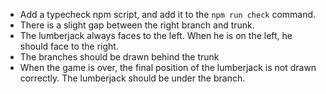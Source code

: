 * Add a typecheck npm script, and add it to the `npm run check` command.
* There is a slight gap between the right branch and trunk.
* The lumberjack always faces to the left. When he is on the left, he should face to the right.
* The branches should be drawn behind the trunk
* When the game is over, the final position of the lumberjack is not drawn correctly. The lumberjack should be under the branch.
